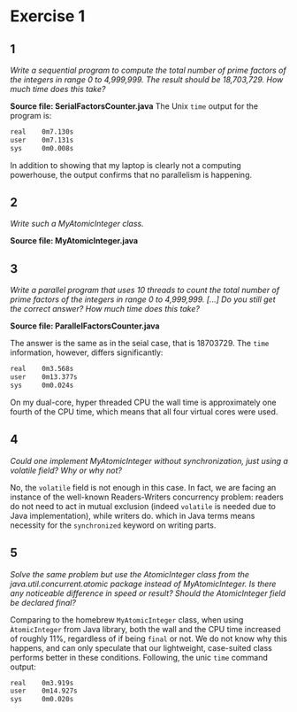 # Exercise 1
## 1
*Write a sequential program to compute the total number of prime factors of the integers in range 0 to 4,999,999. The result should be 18,703,729. How much time does this take?*

**Source file: SerialFactorsCounter.java**
The Unix `time` output for the program is:

```bash
real    0m7.130s
user    0m7.131s
sys     0m0.008s
```
In addition to showing that my laptop is clearly not a computing powerhouse, the output confirms that no parallelism is happening.

## 2
*Write such a MyAtomicInteger class.*

**Source file: MyAtomicInteger.java**

## 3
*Write a parallel program that uses 10 threads to count the total number of prime factors of the integers in range 0 to 4,999,999. [...] Do you still get the correct answer? How much time does this take?*

**Source file: ParallelFactorsCounter.java**

The answer is the same as in the seial case, that is 18703729. The `time` information, however, differs significantly:

```bash
real    0m3.568s
user    0m13.377s
sys     0m0.024s
```
On my dual-core, hyper threaded CPU the wall time is approximately one fourth of the CPU time, which means that all four virtual cores were used.

## 4
*Could one implement MyAtomicInteger without synchronization, just using a volatile field? Why or why not?*

No, the `volatile` field is not enough in this case. In fact, we are facing an instance of the well-known Readers-Writers concurrency problem: readers do not need to act in mutual exclusion (indeed `volatile` is needed due to Java implementation), while writers do. which in Java terms means necessity for the `synchronized` keyword on writing parts.

## 5
*Solve the same problem but use the AtomicInteger class from the java.util.concurrent.atomic package instead of MyAtomicInteger. Is there any noticeable difference in speed or result? Should the AtomicInteger field be declared final?*

Comparing to the homebrew `MyAtomicInteger` class, when using `ÀtomicInteger` from Java library, both the wall and the CPU time increased of roughly 11%, regardless of if being `final` or not. We do not know why this happens, and can only speculate that our lightweight, case-suited class performs better in these conditions. Following, the unic `time` command output:

```bash
real    0m3.919s
user    0m14.927s
sys     0m0.020s
```
